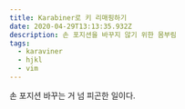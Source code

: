 ```yaml
---
title: Karabiner로 키 리매핑하기
date: 2020-04-29T13:13:35.932Z
description: 손 포지션을 바꾸지 않기 위한 몸부림
tags:
  - karaviner
  - hjkl
  - vim
---
```

손 포지션 바꾸는 거 넘 피곤한 일이다.
